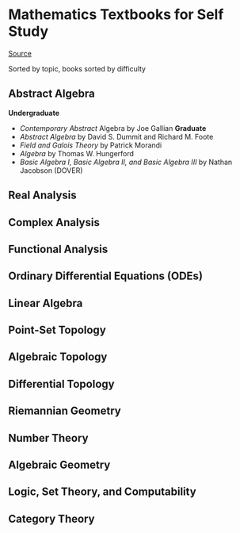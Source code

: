 # Mathematics Textbooks for Self Study

[Source](https://marktomforde.com/academic/mathmajors/textbook-suggestions.html)

Sorted by topic, books sorted by difficulty

## Abstract Algebra

**Undergraduate**
- *Contemporary Abstract* Algebra by Joe Gallian
**Graduate**
- *Abstract Algebra* by David S. Dummit and Richard M. Foote
- *Field and Galois Theory* by Patrick Morandi
- *Algebra* by Thomas W. Hungerford
- *Basic Algebra I, Basic Algebra II, and Basic Algebra III* by Nathan Jacobson (DOVER)

## Real Analysis

## Complex Analysis

## Functional Analysis

## Ordinary Differential Equations (ODEs)

## Linear Algebra

## Point-Set Topology

## Algebraic Topology

## Differential Topology

## Riemannian Geometry

## Number Theory

## Algebraic Geometry

## Logic, Set Theory, and Computability

## Category Theory

